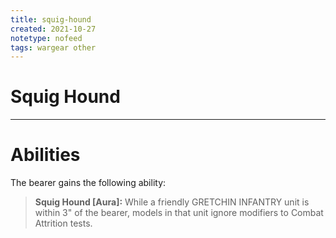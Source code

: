 ```yaml
---
title: squig-hound
created: 2021-10-27
notetype: nofeed
tags: wargear other
---
```


# Squig Hound

---

# Abilities

The bearer gains the following ability: 
>**Squig Hound \[Aura\]:** While a friendly GRETCHIN INFANTRY unit is within 3" of the bearer, models in that unit ignore modifiers to Combat Attrition tests.